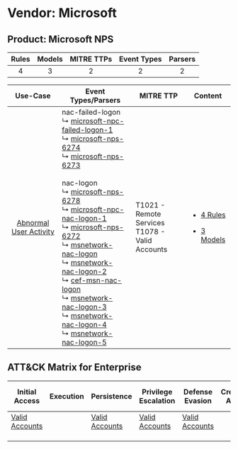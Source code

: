 Vendor: Microsoft
=================
Product: Microsoft NPS
----------------------
| Rules | Models | MITRE TTPs | Event Types | Parsers |
|:-----:|:------:|:----------:|:-----------:|:-------:|
|   4   |   3    |     2      |      2      |    2    |

|                                 Use-Case                                 | Event Types/Parsers                                                                                                                                                                                                                                                                                                                                                                                                                                                                                                                                                                                                                                                                                                                                                                                                                                                                                                                                                                               | MITRE TTP                                             | Content                                                                                                                   |
|:------------------------------------------------------------------------:| ------------------------------------------------------------------------------------------------------------------------------------------------------------------------------------------------------------------------------------------------------------------------------------------------------------------------------------------------------------------------------------------------------------------------------------------------------------------------------------------------------------------------------------------------------------------------------------------------------------------------------------------------------------------------------------------------------------------------------------------------------------------------------------------------------------------------------------------------------------------------------------------------------------------------------------------------------------------------------------------------- | ----------------------------------------------------- | ------------------------------------------------------------------------------------------------------------------------- |
| [Abnormal User Activity](../../../UseCases/uc_abnormal_user_activity.md) |  nac-failed-logon<br> ↳ [microsoft-npc-failed-logon-1](Parsers/parserContent_microsoft-npc-failed-logon-1.md)<br> ↳ [microsoft-nps-6274](Parsers/parserContent_microsoft-nps-6274.md)<br> ↳ [microsoft-nps-6273](Parsers/parserContent_microsoft-nps-6273.md)<br><br> nac-logon<br> ↳ [microsoft-nps-6278](Parsers/parserContent_microsoft-nps-6278.md)<br> ↳ [microsoft-npc-nac-logon-1](Parsers/parserContent_microsoft-npc-nac-logon-1.md)<br> ↳ [microsoft-nps-6272](Parsers/parserContent_microsoft-nps-6272.md)<br> ↳ [msnetwork-nac-logon](Parsers/parserContent_msnetwork-nac-logon.md)<br> ↳ [msnetwork-nac-logon-2](Parsers/parserContent_msnetwork-nac-logon-2.md)<br> ↳ [cef-msn-nac-logon](Parsers/parserContent_cef-msn-nac-logon.md)<br> ↳ [msnetwork-nac-logon-3](Parsers/parserContent_msnetwork-nac-logon-3.md)<br> ↳ [msnetwork-nac-logon-4](Parsers/parserContent_msnetwork-nac-logon-4.md)<br> ↳ [msnetwork-nac-logon-5](Parsers/parserContent_msnetwork-nac-logon-5.md)<br> | T1021 - Remote Services<br>T1078 - Valid Accounts<br> | [<ul><li>4 Rules</li></ul><ul><li>3 Models</li></ul>](Rules_Models/r_m_microsoft_microsoft_nps_Abnormal_User_Activity.md) |

ATT&CK Matrix for Enterprise
----------------------------
| Initial Access                                                      | Execution | Persistence                                                         | Privilege Escalation                                                | Defense Evasion                                                     | Credential Access | Discovery | Lateral Movement                                                     | Collection | Command and Control | Exfiltration | Impact |
| ------------------------------------------------------------------- | --------- | ------------------------------------------------------------------- | ------------------------------------------------------------------- | ------------------------------------------------------------------- | ----------------- | --------- | -------------------------------------------------------------------- | ---------- | ------------------- | ------------ | ------ |
| [Valid Accounts](https://attack.mitre.org/techniques/T1078)<br><br> |           | [Valid Accounts](https://attack.mitre.org/techniques/T1078)<br><br> | [Valid Accounts](https://attack.mitre.org/techniques/T1078)<br><br> | [Valid Accounts](https://attack.mitre.org/techniques/T1078)<br><br> |                   |           | [Remote Services](https://attack.mitre.org/techniques/T1021)<br><br> |            |                     |              |        |